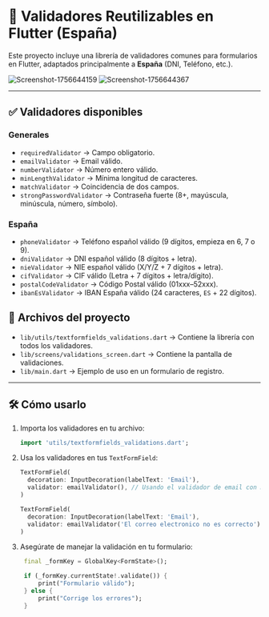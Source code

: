 # 📑 Validadores Reutilizables en Flutter (España)

Este proyecto incluye una librería de validadores comunes para formularios en Flutter, adaptados principalmente a **España** (DNI, Teléfono, etc.).

<img src="https://i.ibb.co/DDy448cF/Screenshot-1756644159.png" alt="Screenshot-1756644159">
<img src="https://i.ibb.co/27nn577t/Screenshot-1756644367.png" alt="Screenshot-1756644367">

---

## ✅ Validadores disponibles

### Generales
- `requiredValidator` → Campo obligatorio.  
- `emailValidator` → Email válido.  
- `numberValidator` → Número entero válido.  
- `minLengthValidator` → Mínima longitud de caracteres.  
- `matchValidator` → Coincidencia de dos campos.  
- `strongPasswordValidator` → Contraseña fuerte (8+, mayúscula, minúscula, número, símbolo).  

### España
- `phoneValidator` → Teléfono español válido (9 dígitos, empieza en 6, 7 o 9).  
- `dniValidator` → DNI español válido (8 dígitos + letra).  
- `nieValidator` → NIE español válido (X/Y/Z + 7 dígitos + letra).  
- `cifValidator` → CIF válido (Letra + 7 dígitos + letra/dígito).  
- `postalCodeValidator` → Código Postal válido (01xxx–52xxx).  
- `ibanEsValidator` → IBAN España válido (24 caracteres, `ES` + 22 dígitos).  

## 📂 Archivos del proyecto

- `lib/utils/textformfields_validations.dart` → Contiene la librería con todos los validadores.
- `lib/screens/validations_screen.dart` → Contiene la pantalla de validaciones.
- `lib/main.dart` → Ejemplo de uso en un formulario de registro.  

---

## 🛠 Cómo usarlo

1. Importa los validadores en tu archivo:

   ```dart
   import 'utils/textformfields_validations.dart';
   ```

2. Usa los validadores en tus `TextFormField`:

   ```dart
   TextFormField(
     decoration: InputDecoration(labelText: 'Email'),
     validator: emailValidator(), // Usando el validador de email con mensaje por defecto
   )

   TextFormField(
     decoration: InputDecoration(labelText: 'Email'),
     validator: emailValidator('El correo electronico no es correcto'), // Personalizando el mensaje de error
   )

   ```

3. Asegúrate de manejar la validación en tu formulario:

   ```dart
    final _formKey = GlobalKey<FormState>();

    if (_formKey.currentState!.validate()) {
        print("Formulario válido");
    } else {
        print("Corrige los errores");
    }
   ```
